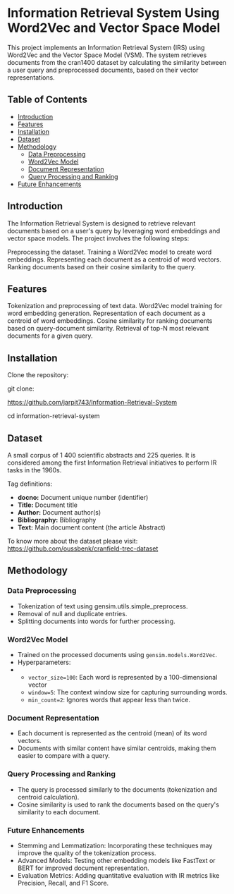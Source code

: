 # Information Retrieval System Using Word2Vec and Vector Space Model
This project implements an Information Retrieval System (IRS) using Word2Vec and the Vector Space Model (VSM). The system retrieves documents from the cran1400 dataset by calculating the similarity between a user query and preprocessed documents, based on their vector representations.

## Table of Contents

- [Introduction](#introduction)
- [Features](#features)
- [Installation](#installation)
- [Dataset](#dataset)
- [Methodology](#methodology)
  - [Data Preprocessing](#data-preprocessing)
  - [Word2Vec Model](#word2vec-model)
  - [Document Representation](#document-representation)
  - [Query Processing and Ranking](#query-processing-and-ranking)
- [Future Enhancements](#future-enhancements)

## Introduction
The Information Retrieval System is designed to retrieve relevant documents based on a user's query by leveraging word embeddings and vector space models. The project involves the following steps:

Preprocessing the dataset.
Training a Word2Vec model to create word embeddings.
Representing each document as a centroid of word vectors.
Ranking documents based on their cosine similarity to the query.
           
## Features
Tokenization and preprocessing of text data.
Word2Vec model training for word embedding generation.
Representation of each document as a centroid of word embeddings.
Cosine similarity for ranking documents based on query-document similarity.
Retrieval of top-N most relevant documents for a given query.
## Installation
Clone the repository:
<p>git clone: </p>
<a href="https://github.com/jarpit743/Information-Retrieval-System">https://github.com/jarpit743/Information-Retrieval-System</a>
<p>cd information-retrieval-system</p>

## Dataset
A small corpus of 1 400 scientific abstracts and 225 queries. It is considered among the first Information Retrieval initiatives to perform IR tasks in the 1960s.

Tag definitions:
- **docno:** Document unique number (identifier)
- **Title:** Document title
- **Author:** Document author(s)
- **Bibliography:** Bibliography
- **Text:** Main document content (the article Abstract)


To know more about the dataset please visit: <a href="https://github.com/oussbenk/cranfield-trec-dataset">https://github.com/oussbenk/cranfield-trec-dataset</a>

## Methodology
### Data Preprocessing
<ul>
  <li>Tokenization of text using gensim.utils.simple_preprocess.</li>
  <li>Removal of null and duplicate entries.</li>
  <li>Splitting documents into words for further processing.</li>
</ul>

### Word2Vec Model
<ul>
  <li>Trained on the processed documents using <code>gensim.models.Word2Vec</code>.</li>
  <li>Hyperparameters:</li>
  <li>
    <ul>
      <li><code>vector_size=100</code>: Each word is represented by a 100-dimensional vector</li>
      <li><code>window=5</code>: The context window size for capturing surrounding words.</li>
      <li><code>min_count=2</code>: Ignores words that appear less than twice.</li>
    </ul>
  </li>
</ul>

### Document Representation
<ul>
  <li>Each document is represented as the centroid (mean) of its word vectors.</li>
  <li>Documents with similar content have similar centroids, making them easier to compare with a query.</li>
</ul>

### Query Processing and Ranking
<ul>
  <li>The query is processed similarly to the documents (tokenization and centroid calculation).</li>
  <li>Cosine similarity is used to rank the documents based on the query's similarity to each document.</li>
</ul>

### Future Enhancements
<ul>
  <li>Stemming and Lemmatization: Incorporating these techniques may improve the quality of the tokenization process.</li>
  <li>Advanced Models: Testing other embedding models like FastText or BERT for improved document representation.</li>
  <li>Evaluation Metrics: Adding quantitative evaluation with IR metrics like Precision, Recall, and F1 Score.</li>
</ul>



